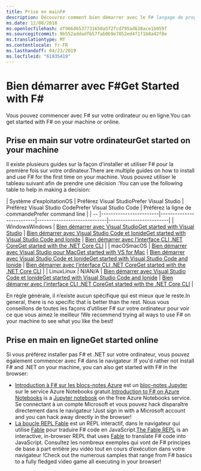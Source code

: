```yaml
---
title: Prise en mainF#
description: Découvrez comment bien démarrer avec le F# langage de programmation.
ms.date: 12/08/2018
ms.openlocfilehash: df966d6537731650a5f2fcd795ad638ace1b059f
ms.sourcegitcommit: 9b552addadfb57fab0b9e7852ed4f1f1b8a42f8e
ms.translationtype: MT
ms.contentlocale: fr-FR
ms.lasthandoff: 04/23/2019
ms.locfileid: "61935419"
---
```

# <a name="get-started-with-f"></a><span data-ttu-id="8454d-103">Bien démarrer avec F\#</span><span class="sxs-lookup"><span data-stu-id="8454d-103">Get Started with F\#</span></span>

<span data-ttu-id="8454d-104">Vous pouvez commencer avec F# sur votre ordinateur ou en ligne.</span><span class="sxs-lookup"><span data-stu-id="8454d-104">You can get started with F# on your machine or online.</span></span>

## <a name="get-started-on-your-machine"></a><span data-ttu-id="8454d-105">Prise en main sur votre ordinateur</span><span class="sxs-lookup"><span data-stu-id="8454d-105">Get started on your machine</span></span>

<span data-ttu-id="8454d-106">Il existe plusieurs guides sur la façon d’installer et utiliser F# pour la première fois sur votre ordinateur.</span><span class="sxs-lookup"><span data-stu-id="8454d-106">There are multiple guides on how to install and use F# for the first time on your machine.</span></span>  <span data-ttu-id="8454d-107">Vous pouvez utiliser le tableau suivant afin de prendre une décision :</span><span class="sxs-lookup"><span data-stu-id="8454d-107">You can use the following table to help in making a decision:</span></span>

| <span data-ttu-id="8454d-108">Système d’exploitation</span><span class="sxs-lookup"><span data-stu-id="8454d-108">OS</span></span> | <span data-ttu-id="8454d-109">Préférez Visual Studio</span><span class="sxs-lookup"><span data-stu-id="8454d-109">Prefer Visual Studio</span></span> | <span data-ttu-id="8454d-110">Préférez Visual Studio Code</span><span class="sxs-lookup"><span data-stu-id="8454d-110">Prefer Visual Studio Code</span></span> | <span data-ttu-id="8454d-111">Préférez la ligne de commande</span><span class="sxs-lookup"><span data-stu-id="8454d-111">Prefer command line</span></span> |
| -- |------------------------|--------------------------|-----------------------------|-------------------------|
| <span data-ttu-id="8454d-112">Windows</span><span class="sxs-lookup"><span data-stu-id="8454d-112">Windows</span></span> | [<span data-ttu-id="8454d-113">Bien démarrer avec Visual Studio</span><span class="sxs-lookup"><span data-stu-id="8454d-113">Get started with Visual Studio</span></span>](get-started-visual-studio.md) | [<span data-ttu-id="8454d-114">Bien démarrer avec Visual Studio Code et Ionide</span><span class="sxs-lookup"><span data-stu-id="8454d-114">Get started with Visual Studio Code and Ionide</span></span>](get-started-vscode.md) | [<span data-ttu-id="8454d-115">Bien démarrer avec l’interface CLI .NET Core</span><span class="sxs-lookup"><span data-stu-id="8454d-115">Get started with the .NET Core CLI</span></span>](get-started-command-line.md) |
| <span data-ttu-id="8454d-116">macOS</span><span class="sxs-lookup"><span data-stu-id="8454d-116">macOS</span></span> | [<span data-ttu-id="8454d-117">Bien démarrer avec Visual Studio pour Mac</span><span class="sxs-lookup"><span data-stu-id="8454d-117">Get started with VS for Mac</span></span>](get-started-with-visual-studio-for-mac.md) | [<span data-ttu-id="8454d-118">Bien démarrer avec Visual Studio Code et Ionide</span><span class="sxs-lookup"><span data-stu-id="8454d-118">Get started with Visual Studio Code and Ionide</span></span>](get-started-vscode.md) | [<span data-ttu-id="8454d-119">Bien démarrer avec l’interface CLI .NET Core</span><span class="sxs-lookup"><span data-stu-id="8454d-119">Get started with the .NET Core CLI</span></span>](get-started-command-line.md) |
| <span data-ttu-id="8454d-120">Linux</span><span class="sxs-lookup"><span data-stu-id="8454d-120">Linux</span></span> | <span data-ttu-id="8454d-121">N/A</span><span class="sxs-lookup"><span data-stu-id="8454d-121">N/A</span></span> | [<span data-ttu-id="8454d-122">Bien démarrer avec Visual Studio Code et Ionide</span><span class="sxs-lookup"><span data-stu-id="8454d-122">Get started with Visual Studio Code and Ionide</span></span>](get-started-vscode.md) | [<span data-ttu-id="8454d-123">Bien démarrer avec l’interface CLI .NET Core</span><span class="sxs-lookup"><span data-stu-id="8454d-123">Get started with the .NET Core CLI</span></span>](get-started-command-line.md) |

<span data-ttu-id="8454d-124">En règle générale, il n’existe aucun spécifique qui est mieux que le reste.</span><span class="sxs-lookup"><span data-stu-id="8454d-124">In general, there is no specific that is better than the rest.</span></span> <span data-ttu-id="8454d-125">Nous vous conseillons de toutes les façons d’utiliser F# sur votre ordinateur pour voir ce que vous aimez le meilleur !</span><span class="sxs-lookup"><span data-stu-id="8454d-125">We recommend trying all ways to use F# on your machine to see what you like the best!</span></span>

## <a name="get-started-online"></a><span data-ttu-id="8454d-126">Prise en main en ligne</span><span class="sxs-lookup"><span data-stu-id="8454d-126">Get started online</span></span>

<span data-ttu-id="8454d-127">Si vous préférez installer pas F# et .NET sur votre ordinateur, vous pouvez également commencer avec F# dans le navigateur :</span><span class="sxs-lookup"><span data-stu-id="8454d-127">If you'd rather not install F# and .NET on your machine, you can also get started with F# in the browser:</span></span>

* <span data-ttu-id="8454d-128">[Introduction à F# sur les blocs-notes Azure](https://notebooks.azure.com/Microsoft/projects/2018-Intro-FSharp/html/Introduction%20to%20FSharp.ipynb) est un [bloc-notes Jupyter](https://jupyter.org/) sur le service Azure Notebooks gratuit.</span><span class="sxs-lookup"><span data-stu-id="8454d-128">[Introduction to F# on Azure Notebooks](https://notebooks.azure.com/Microsoft/projects/2018-Intro-FSharp/html/Introduction%20to%20FSharp.ipynb) is a [Jupyter notebook](https://jupyter.org/) on the free Azure Notebooks service.</span></span> <span data-ttu-id="8454d-129">Se connectant à un compte Microsoft et vous pouvez hack disparaître directement dans le navigateur !</span><span class="sxs-lookup"><span data-stu-id="8454d-129">Just sign in with a Microsoft account and you can hack away directly in the browser!</span></span>
* <span data-ttu-id="8454d-130">[La boucle REPL Fable](https://fable.io/repl/) est un REPL interactif, dans le navigateur qui utilise [Fable](https://fable.io/) pour traduire F# code en JavaScript.</span><span class="sxs-lookup"><span data-stu-id="8454d-130">[The Fable REPL](https://fable.io/repl/) is an interactive, in-browser REPL that uses [Fable](https://fable.io/) to translate F# code into JavaScript.</span></span> <span data-ttu-id="8454d-131">Consultez les nombreux exemples qui vont de F# principes de base à part entière jeu vidéo tout en cours d’exécution dans votre navigateur !</span><span class="sxs-lookup"><span data-stu-id="8454d-131">Check out the numerous samples that range from F# basics to a fully fledged video game all executing in your browser!</span></span>
